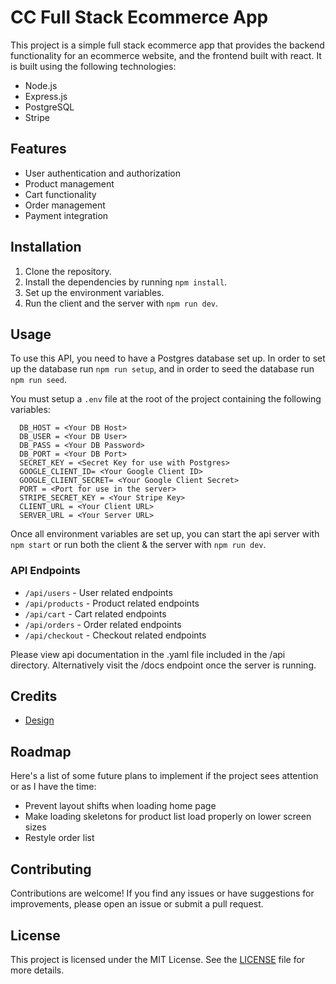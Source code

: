 # CC Full Stack Ecommerce App

This project is a simple full stack ecommerce app that provides the backend functionality for an ecommerce website, and the frontend built with react. It is built using the following technologies:

- Node.js
- Express.js
- PostgreSQL
- Stripe

## Features

- User authentication and authorization
- Product management
- Cart functionality
- Order management
- Payment integration

## Installation

1. Clone the repository.
2. Install the dependencies by running `npm install`.
3. Set up the environment variables.
4. Run the client and the server with `npm run dev`.

## Usage

To use this API, you need to have a Postgres database set up. In order to set up the database run `npm run setup`, and in order to seed the database run `npm run seed`.

You must setup a `.env` file at the root of the project containing the following variables:

```
  DB_HOST = <Your DB Host>
  DB_USER = <Your DB User>
  DB_PASS = <Your DB Password>
  DB_PORT = <Your DB Port>
  SECRET_KEY = <Secret Key for use with Postgres>
  GOOGLE_CLIENT_ID= <Your Google Client ID>
  GOOGLE_CLIENT_SECRET= <Your Google Client Secret>
  PORT = <Port for use in the server>
  STRIPE_SECRET_KEY = <Your Stripe Key>
  CLIENT_URL = <Your Client URL>
  SERVER_URL = <Your Server URL>
```

Once all environment variables are set up, you can start the api server with `npm start` or run both the client & the server with `npm run dev`.

### API Endpoints

- `/api/users` - User related endpoints
- `/api/products` - Product related endpoints
- `/api/cart` - Cart related endpoints
- `/api/orders` - Order related endpoints
- `/api/checkout` - Checkout related endpoints

Please view api documentation in the .yaml file included in the /api directory. Alternatively visit the /docs endpoint once the server is running.

## Credits

- [Design](https://github.com/codewithsadee/woodex)

## Roadmap

Here's a list of some future plans to implement if the project sees attention or as I have the time:

- Prevent layout shifts when loading home page
- Make loading skeletons for product list load properly on lower screen sizes
- Restyle order list

## Contributing

Contributions are welcome! If you find any issues or have suggestions for improvements, please open an issue or submit a pull request.

## License

This project is licensed under the MIT License. See the [LICENSE](LICENSE) file for more details.
